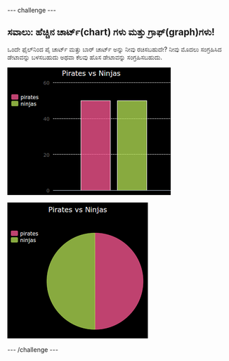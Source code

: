 \--- challenge \---

## ಸವಾಲು: ಹೆಚ್ಚಿನ ಚಾರ್ಟ್(chart) ‌ಗಳು ಮತ್ತು ಗ್ರಾಫ್(graph)‌ಗಳು!

ಒಂದೇ ಫೈಲ್‌ನಿಂದ ಪೈ ಚಾರ್ಟ್ ಮತ್ತು ಬಾರ್ ಚಾರ್ಟ್ ಅನ್ನು ನೀವು ರಚಿಸಬಹುದೇ? ನೀವು ಮೊದಲು ಸಂಗ್ರಹಿಸಿದ ಡೇಟಾವನ್ನು ಬಳಸಬಹುದು ಅಥವಾ ಕೆಲವು ಹೊಸ ಡೇಟಾವನ್ನು ಸಂಗ್ರಹಿಸಬಹುದು.

![screenshot](images/pets-pn-bar.png)

![screenshot](images/pets-pn.png)

\--- /challenge \---